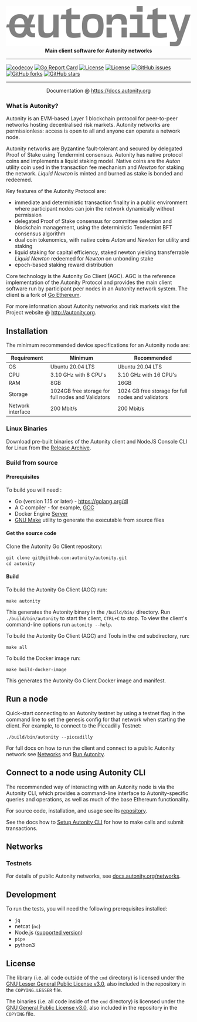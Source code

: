 <div align="center">
  <img src=".github/autonity-text-grey-framed.svg">
  <br/>
  <b>Main client software for Autonity networks</b>
</div>

---

[![codecov](https://codecov.io/gh/autonity/autonity/branch/master/graph/badge.svg?token=yRQ7y5ljc0)](https://codecov.io/gh/autonity/autonity)
[![Go Report Card](https://goreportcard.com/badge/github.com/autonity/autonity)](https://goreportcard.com/report/github.com/autonity/autonity)
[![License](https://img.shields.io/badge/license-GPL%203.0-blue.svg)](https://github.com/autonity/autonity/blob/master/COPYING)
[![License](https://img.shields.io/badge/license-LGPL%203.0-blue.svg)](https://github.com/autonity/autonity/blob/master/COPYING.LESSER)
[![GitHub issues](https://img.shields.io/github/issues/autonity/autonity)](https://github.com/autonity/autonity/issues)
[![GitHub forks](https://img.shields.io/github/forks/autonity/autonity)](https://github.com/autonity/autonity/autonity)
[![GitHub stars](https://img.shields.io/github/stars/autonity/autonity)](https://github.com/autonity/autonity/stargazers)

---

<div align="center">
    <p>Documentation @ <a href="https://docs.autonity.org">https://docs.autonity.org</a></p>
</div>

### What is Autonity?

Autonity is an EVM-based Layer 1 blockchain protocol for peer-to-peer networks hosting decentralised risk markets. Autonity networks are permissionless: access is open to all and anyone can operate a network node.

Autonity networks are Byzantine fault-tolerant and secured by delegated Proof of Stake using Tendermint consensus. Autonity has native protocol coins and implements a liquid staking model. Native coins are the *Auton*  utility coin used in the transaction fee mechanism and *Newton* for staking the network. *Liquid Newton* is minted and burned as stake is bonded and redeemed.

Key features of the Autonity Protocol are: 

- immediate and deterministic transaction finality in a public environment where participant nodes can join the network dynamically without permission
- delegated Proof of Stake consensus for committee selection and blockchain management, using the deterministic Tendermint BFT consensus algorithm
- dual coin tokenomics, with native coins _Auton_ and _Newton_ for utility and staking
- liquid staking for capital efficiency, staked newton yielding transferrable _Liquid Newton_ redeemed for _Newton_ on unbonding stake
- epoch-based staking reward distribution

Core technology is the Autonity Go Client (AGC). AGC is the reference implementation of the Autonity Protocol and provides the main client software run by participant peer nodes in an Autonity network system. The client is a fork of [Go Ethereum](https://github.com/ethereum/go-ethereum).

For more information about Autonity networks and risk markets visit the Project website @ <a href="http://autonity.org">http://autonity.org</a>.

## Installation

The minimum recommended device specifications for an Autonity node are:

| Requirement | Minimum | Recommended |
|-------------|---------|-------------|
| OS | Ubuntu 20.04	LTS | Ubuntu 20.04 LTS |
| CPU | 3.10 GHz with 8 CPU's | 3.10 GHz with 16 CPU's |
| RAM | 8GB | 16GB |
| Storage | 1024GB free storage for full nodes and Validators | 1024 GB free storage for full nodes and validators |
| Network interface	| 200 Mbit/s | 200 Mbit/s |

### Linux Binaries

Download pre-built binaries of the Autonity client and NodeJS Console CLI for Linux from the [Release Archive](https://github.com/autonity/autonity/releases).

### Build from source

#### Prerequisites

To build you will need :

* Go (version 1.15 or later) - https://golang.org/dl
* A C compiler - for example, [GCC](https://gcc.gnu.org/)
* Docker Engine [Server](https://docs.docker.com/engine/install/#server)
* [GNU Make](https://www.gnu.org/software/make/) utility to generate the executable from source files

#### Get the source code

Clone the Autonity Go Client repository:

```
git clone git@github.com:autonity/autonity.git
cd autonity
```

#### Build

To build the Autonity Go Client (AGC) run:

```
make autonity
```

This generates the Autonity binary in the `/build/bin/` directory. Run `./build/bin/autonity` to start the client, `CTRL+C` to stop. To view the client's command-line options run `autonity --help`. 

To build the Autonity Go Client (AGC) and Tools in the `cmd` subdirectory, run:

```
make all
```

To build the Docker image run:

```
make build-docker-image
```

This generates the Autonity Go Client Docker image and manifest.


## Run a node

Quick-start connecting to an Autonity testnet by using a testnet flag in the command line to set the genesis config for that network when starting the client. For example, to connect to the Piccadilly Testnet:

```
./build/bin/autonity --piccadilly
```

For full docs on how to run the client and connect to a public Autonity network see [Networks](https://docs.autonity.org/networks/) and [Run Autonity](https://docs.autonity.org/node-operators/run-aut/).

## Connect to a node using Autonity CLI

The recommended way of interacting with an Autonity node is via the Autonity CLI, which provides a command-line interface to Autonity-specific queries and operations, as well as much of the base Ethereum functionality.

For source code, installation, and usage see its [repository](https://github.com/autonity/autonity-cli).

See the docs how to [Setup Autonity CLI](https://docs.autonity.org/account-holders/setup-aut/) for how to make calls and submit transactions.

## Networks

### Testnets

For details of public Autonity networks, see [docs.autonity.org/networks](https://docs.autonity.org/networks/).

## Development

To run the tests, you will need the following prerequisites installed:

- `jq`
- netcat (`nc`)
- Node.js ([supported version](https://github.com/nodejs/release#release-schedule))
- `pipx`
- python3

## License

The library (i.e. all code outside of the `cmd` directory) is licensed under the [GNU Lesser General Public License v3.0](https://www.gnu.org/licenses/lgpl-3.0.en.html), also included in the repository in the `COPYING.LESSER` file.

The binaries (i.e. all code inside of the `cmd` directory) is licensed under the [GNU General Public License v3.0](https://www.gnu.org/licenses/gpl-3.0.en.html), also included in the repository in the `COPYING` file.

